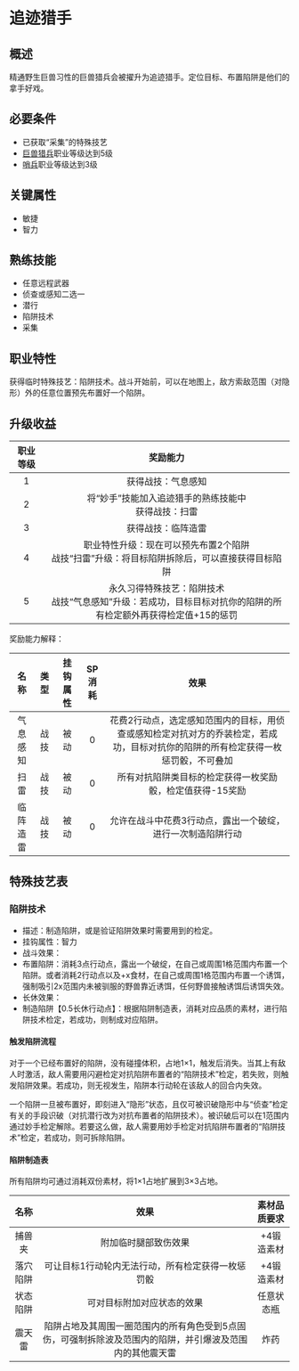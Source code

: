 # 追迹猎手

## 概述

精通野生巨兽习性的巨兽猎兵会被擢升为追迹猎手。定位目标、布置陷阱是他们的拿手好戏。

## 必要条件

* 已获取“采集”的特殊技艺
* <a href="../jager" target="_blank">巨兽猎兵</a>职业等级达到5级
* <a href="../../../basicJob/Sentinel" target="_blank">哨兵</a>职业等级达到3级

## 关键属性

* 敏捷
* 智力

## 熟练技能

* 任意远程武器
* 侦查或感知二选一
* 潜行
* 陷阱技术
* 采集
  
## 职业特性

获得临时特殊技艺：陷阱技术。战斗开始前，可以在地图上，敌方索敌范围（对隐形）外的任意位置预先布置好一个陷阱。

## 升级收益

职业等级|奖励能力
:--:|:--:
1|获得战技：气息感知
2|将“妙手”技能加入追迹猎手的熟练技能中<br>获得战技：扫雷
3|获得战技：临阵造雷
4|职业特性升级：现在可以预先布置2个陷阱<br>战技“扫雷”升级：将目标陷阱拆除后，可以直接获得目标陷阱
5|永久习得特殊技艺：陷阱技术<br>战技“气息感知”升级：若成功，目标目标对抗你的陷阱的所有检定额外再获得检定值+15的惩罚

奖励能力解释：

名称|类型|挂钩属性|SP消耗|效果
:--:|:--:|:--:|:--:|:--:
气息感知|战技|被动|0|花费2行动点，选定感知范围内的目标，用侦查或感知检定对抗对方的乔装检定，若成功，目标对抗你的陷阱的所有检定获得一枚惩罚骰，不可叠加
扫雷|战技|被动|0|所有对抗陷阱类目标的检定获得一枚奖励骰，检定值获得-15奖励
临阵造雷|战技|被动|0|允许在战斗中花费3行动点，露出一个破绽，进行一次制造陷阱行动

## 特殊技艺表

### 陷阱技术

* 描述：制造陷阱，或是验证陷阱效果时需要用到的检定。
* 挂钩属性：智力
* 战斗效果：
* 布置陷阱：消耗3点行动点，露出一个破绽，在自己或周围1格范围内布置一个陷阱。或者消耗2行动点以及+x食材，在自己或周围1格范围内布置一个诱饵，强制吸引2x范围内未被驯服的野兽靠近诱饵，任何野兽接触诱饵后诱饵失效。
* 长休效果：
* 制造陷阱【0.5长休行动点】：根据陷阱制造表，消耗对应品质的素材，进行陷阱技术检定，若成功，则制成对应陷阱。

#### 触发陷阱流程

对于一个已经布置好的陷阱，没有碰撞体积，占地1×1，触发后消失。当其上有敌人时激活，敌人需要用闪避检定对抗陷阱布置者的“陷阱技术”检定，若失败，则触发陷阱效果。若成功，则无视发生，陷阱本行动轮在该敌人的回合内失效。

一个陷阱一旦被布置好，即刻进入“隐形”状态，且仅可被识破隐形中与“侦查”检定有关的手段识破（对抗潜行改为对抗布置者的陷阱技术）。被识破后可以在1范围内通过妙手检定解除。若要这么做，敌人需要用妙手检定对抗陷阱布置者的“陷阱技术”检定，若成功，则可拆除陷阱。

#### 陷阱制造表

所有陷阱均可通过消耗双份素材，将1×1占地扩展到3×3占地。

名称|效果|素材品质要求
:--:|:--:|:--:
捕兽夹|附加临时腿部致伤效果|+4锻造素材
落穴陷阱|可让目标1行动轮内无法行动，所有检定获得一枚惩罚骰|+4锻造素材
状态陷阱|可对目标附加对应状态的效果|任意状态瓶
震天雷|陷阱占地及其周围一圈范围内的所有角色受到5点固伤，可强制拆除波及范围内的陷阱，并引爆波及范围内的其他震天雷|炸药